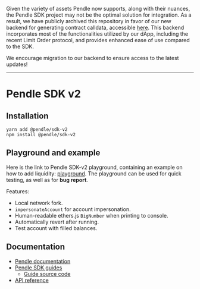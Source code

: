 Given the variety of assets Pendle now supports, along with their nuances, the
Pendle SDK project may not be the optimal solution for integration. As a
result, we have publicly archived this repository in favor of our new backend
for generating contract calldata, accessible
[here](https://api-v2.pendle.finance/sdk/). This backend incorporates most of
the functionalities utilized by our dApp, including the recent Limit Order
protocol, and provides enhanced ease of use compared to the SDK.

We encourage migration to our backend to ensure access to the latest updates!

---

# Pendle SDK v2

## Installation

```console
yarn add @pendle/sdk-v2
npm install @pendle/sdk-v2
```

## Playground and example

Here is the link to Pendle SDK-v2 playground, containing an example on how to add liquidity: [playground]. The playground can be used for quick testing, as well as for **bug report**.

Features:

- Local network fork.
- `impersonateAccount` for account impersonation.
- Human-readable ethers.js `BigNumber` when printing to console.
- Automatically revert after running.
- Test account with filled balances.

## Documentation

- [Pendle documentation](https://docs.pendle.finance/home)
- [Pendle SDK guides](https://pendle.notion.site/Pendle-SDK-v2-0763533cb4b5427c847f0c015baf3fd2)
  - [Guide source code](https://github.com/pendle-finance/pendle-sdk-core-v2-docs/)
- [API reference](https://pendle-finance.github.io/pendle-sdk-core-v2-public/index.html)

[playground]: https://stackblitz.com/edit/stackblitz-starters-qslfae?file=README.md
